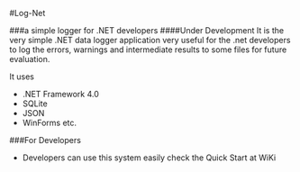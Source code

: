 #Log-Net

###a simple logger for .NET developers
####Under Development
It is the very simple .NET data logger application very useful for the .net developers to log the errors, warnings and intermediate results to some files for future evaluation.

It uses
- .NET Framework 4.0
- SQLite
- JSON
- WinForms etc.

###For Developers
- Developers can use this system easily  check the Quick Start at WiKi

